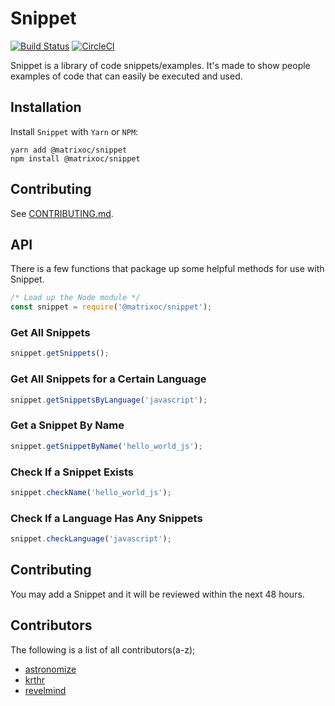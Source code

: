 # Snippet
[![Build Status](https://travis-ci.com/opensource-matrix/snippet.svg?branch=master)](https://travis-ci.com/opensource-matrix/snippet) [![CircleCI](https://circleci.com/gh/opensource-matrix/snippet.svg?style=svg)](https://circleci.com/gh/opensource-matrix/snippet)

Snippet is a library of code snippets/examples.  It's made to show people examples of code that can easily be executed and used.

## Installation
Install `Snippet` with `Yarn` or `NPM`:
```
yarn add @matrixoc/snippet
npm install @matrixoc/snippet
```

## Contributing
See [CONTRIBUTING.md](//github.com/opensource-matrix/snippet/blob/master/CONTRIBUTING.md).

## API
There is a few functions that package up some helpful methods for use with Snippet.

```javascript
/* Load up the Node module */
const snippet = require('@matrixoc/snippet');
```

### Get All Snippets
```javascript
snippet.getSnippets();
```

### Get All Snippets for a Certain Language
```javascript
snippet.getSnippetsByLanguage('javascript');
```

### Get a Snippet By Name
```javascript
snippet.getSnippetByName('hello_world_js');
```

### Check If a Snippet Exists
```javascript
snippet.checkName('hello_world_js');
```

### Check If a Language Has Any Snippets
```javascript
snippet.checkLanguage('javascript');
```

## Contributing
You may add a Snippet and it will be reviewed within the next 48 hours.

## Contributors
The following is a list of all contributors(a-z);
- [astronomize](https://github.com/astronomizedev)
- [krthr](https://github.com/krthr)
- [revelmind](https://github.com/revelmind)
